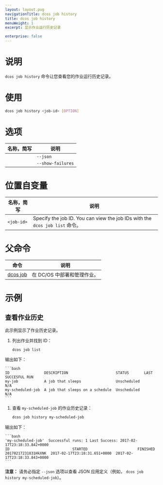 ```yaml
---
layout: layout.pug
navigationTitle: dcos job history
title: dcos job history
menuWeight: 1
excerpt: 显示作业运行历史记录

enterprise: false
---
```



# 说明
`dcos job history` 命令让您查看您的作业运行历史记录。

# 使用

```bash
dcos job history <job-id> [OPTION]
```

# 选项

| 名称，简写 | 说明 |
|---------|-------------|
| | `--json` | 显示以 JSON 为格式的列表。 |
| | `--show-failures` | 显示故障表和历史记录统计信息。 |

# 位置自变量

| 名称，简写 | 说明 |
|---------|-------------|
| `<job-id>`   |   Specify the job ID.  You can view the job IDs with the `dcos job list` 命令。|

# 父命令

| 命令 | 说明 |
|---------|-------------|
|  [dcos job](/cn/1.11/cli/command-reference/dcos-job/)  | 在 DC/OS 中部署和管理作业。|

# 示例

## 查看作业历史

此示例显示了作业历史记录。

1. 列出作业并找到 ID：

    ```bash
    dcos job list
    ```

 输出如下：

    ```bash
    ID                DESCRIPTION                      STATUS       LAST SUCCESFUL RUN  
    my-job            A job that sleeps                Unscheduled         N/A          
    my-scheduled-job  A job that sleeps on a schedule  Unscheduled         N/A
    ```

1. 查看 `my-scheduled-job` 的作业历史记录：

    ```bash
    dcos job history my-scheduled-job
    ```

 输出如下：

    ```bash
    'my-scheduled-job'  Successful runs: 1 Last Success: 2017-02-17T23:18:33.842+0000
    ID                             STARTED                       FINISHED            
    20170217231831HkXNK  2017-02-17T23:18:31.651+0000  2017-02-17T23:18:33.843+0000
    ```

 **注意：** 请务必指定 `--json` 选项以查看 JSON 应用定义（例如， `dcos job history my-scheduled-job`）。
